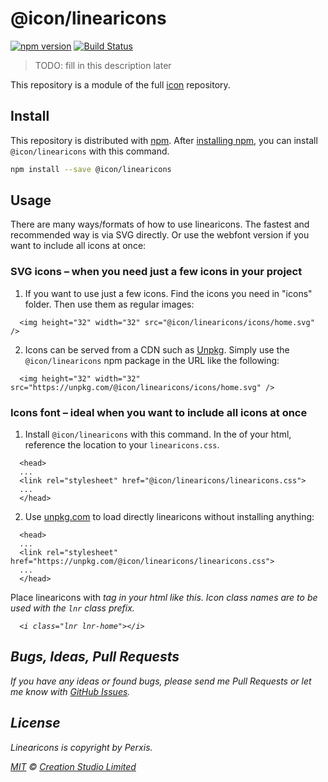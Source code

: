 # @icon/linearicons

[![npm version](https://img.shields.io/npm/v/@icon/linearicons.svg)](https://www.npmjs.org/package/@icon/linearicons)
[![Build Status](https://travis-ci.org/icon/icon.svg?branch=master)](https://travis-ci.org/icon/icon)

> TODO: fill in this description later

This repository is a module of the full [icon][icon] repository.

## Install

This repository is distributed with [npm]. After [installing npm][install-npm], you can install `@icon/linearicons` with this command.

```bash
npm install --save @icon/linearicons
```

## Usage

There are many ways/formats of how to use linearicons. The fastest and recommended way is via SVG directly. Or use the webfont version if you want to include all icons at once:

### SVG icons – when you need just a few icons in your project

  1. If you want to use just a few icons. Find the icons you need in "icons" folder. Then use them as regular images:

```
  <img height="32" width="32" src="@icon/linearicons/icons/home.svg" />
```

  2. Icons can be served from a CDN such as [Unpkg][Unpkg]. Simply use the `@icon/linearicons` npm package in the URL like the following:

```
  <img height="32" width="32" src="https://unpkg.com/@icon/linearicons/icons/home.svg" />
```

### Icons font – ideal when you want to include all icons at once

  1. Install `@icon/linearicons` with this command. In the <head> of your html, reference the location to your `linearicons.css`.

```
  <head>
  ...
  <link rel="stylesheet" href="@icon/linearicons/linearicons.css">
  ...
  </head>
```

  2. Use [unpkg.com][Unpkg] to load directly linearicons without installing anything:

```
  <head>
  ...
  <link rel="stylesheet" href="https://unpkg.com/@icon/linearicons/linearicons.css">
  ...
  </head>
```

  Place linearicons with <i> tag in your html like this. Icon class names are to be used with the `lnr` class prefix.

```
  <i class="lnr lnr-home"></i>
```


## Bugs, Ideas, Pull Requests

If you have any ideas or found bugs, please send me Pull Requests or let me know with [GitHub Issues][github issues].

## License

Linearicons is copyright by Perxis.

[MIT](./LICENSE) &copy; [Creation Studio Limited](https://creationstudio.com/)

[icon]: https://github.com/icon/icon
[docs]: http://icon.github.io/
[npm]: https://www.npmjs.com/
[install-npm]: https://docs.npmjs.com/getting-started/installing-node
[sass]: http://sass-lang.com/
[github issues]: https://github.com/thecreation/icons/issues
[Unpkg]: https://unpkg.com